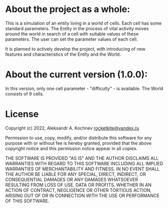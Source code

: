 
# About the project as a whole:
This is a simulation of an entity living in a world of cells. Each cell has some standard parameters. The Entity in the process of vital activity moves around the world in search of a cell with suitable values of these parameters. The user can set the parameter values of each cell.

It is planned to actively develop the project, with introducing of new features and characteristics of the Entity and the World.

# About the current version (1.0.0):
In this version, only one cell parameter - "difficulty" - is available. The World consists of 9 cells.

# License

Copyright (c) 2022, Aleksandr A. Kochnev rocketkite@yandex.ru

Permission to use, copy, modify, and/or distribute this software for any purpose with or without fee is hereby granted, provided that the above copyright notice and this permission notice appear in all copies.

THE SOFTWARE IS PROVIDED "AS IS" AND THE AUTHOR DISCLAIMS ALL WARRANTIES WITH REGARD TO THIS SOFTWARE INCLUDING ALL IMPLIED WARRANTIES OF MERCHANTABILITY AND FITNESS. IN NO EVENT SHALL THE AUTHOR BE LIABLE FOR ANY SPECIAL, DIRECT, INDIRECT, OR CONSEQUENTIAL DAMAGES OR ANY DAMAGES WHATSOEVER RESULTING FROM LOSS OF USE, DATA OR PROFITS, WHETHER IN AN ACTION OF CONTRACT, NEGLIGENCE OR OTHER TORTIOUS ACTION, ARISING OUT OF OR IN CONNECTION WITH THE USE OR PERFORMANCE OF THIS SOFTWARE.